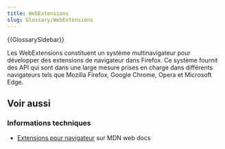 ```yaml
---
title: WebExtensions
slug: Glossary/WebExtensions
---
```


{{GlossarySidebar}}

Les WebExtensions constituent un système multinavigateur pour développer des extensions de navigateur dans Firefox. Ce système fournit des API qui sont dans une large mesure prises en charge dans différents navigateurs tels que Mozilla Firefox, Google Chrome, Opera et Microsoft Edge.

## Voir aussi

### Informations techniques

- [Extensions pour navigateur](/fr/docs/Mozilla/Add-ons/WebExtensions) sur MDN web docs
